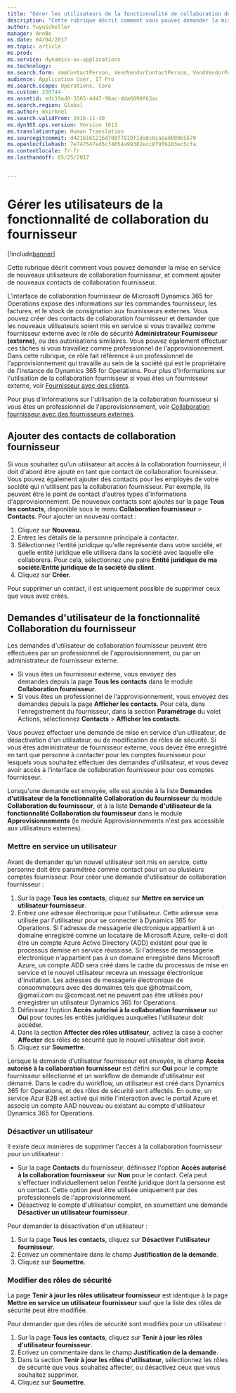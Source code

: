 ```yaml
---
title: "Gérer les utilisateurs de la fonctionnalité de collaboration du fournisseur"
description: "Cette rubrique décrit comment vous pouvez demander la mise en service de nouveaux utilisateurs de collaboration fournisseur, et comment ajouter de nouveaux contacts de collaboration fournisseur."
author: YuyuScheller
manager: AnnBe
ms.date: 04/04/2017
ms.topic: article
ms.prod: 
ms.service: dynamics-ax-applications
ms.technology: 
ms.search.form: smmContactPerson, VendVendorContactPerson, VendVendorPortalUser
audience: Application User, IT Pro
ms.search.scope: Operations, Core
ms.custom: 220744
ms.assetid: edc19ad0-3565-4d47-98ac-dda6098f63ac
ms.search.region: Global
ms.author: mkirknel
ms.search.validFrom: 2016-11-30
ms.dyn365.ops.version: Version 1611
ms.translationtype: Human Translation
ms.sourcegitcommit: d421b161216d700f7819f1da8c0ca8ad089b5670
ms.openlocfilehash: 7e747547ed5cf4654a99382ecc8f9f6103ec5cfa
ms.contentlocale: fr-fr
ms.lasthandoff: 05/25/2017


---
```


# <a name="manage-vendor-collaboration-users"></a>Gérer les utilisateurs de la fonctionnalité de collaboration du fournisseur

[!include[banner](../includes/banner.md)]


Cette rubrique décrit comment vous pouvez demander la mise en service de nouveaux utilisateurs de collaboration fournisseur, et comment ajouter de nouveaux contacts de collaboration fournisseur. 

L'interface de collaboration fournisseur de Microsoft Dynamics 365 for Operations expose des informations sur les commandes fournisseur, les factures, et le stock de consignation aux fournisseurs externes. Vous pouvez créer des contacts de collaboration fournisseur et demander que les nouveaux utilisateurs soient mis en service si vous travaillez comme fournisseur externe avec le rôle de sécurité **Administrateur Fournisseur (externe)**, ou des autorisations similaires. Vous pouvez également effectuer ces tâches si vous travaillez comme professionnel de l'approvisionnement. Dans cette rubrique, ce rôle fait référence à un professionnel de l'approvisionnement qui travaille au sein de la société qui est le propriétaire de l'instance de Dynamics 365 for Operations. Pour plus d'informations sur l'utilisation de la collaboration fournisseur si vous êtes un fournisseur externe, voir [Fournisseur avec des clients](vendor-collaboration-work-customers-dynamics-365-operations.md).  

Pour plus d'informations sur l'utilisation de la collaboration fournisseur si vous êtes un professionnel de l'approvisionnement, voir [Collaboration fournisseur avec des fournisseurs externes](vendor-collaboration-work-external-vendors.md).

## <a name="add-new-vendor-collaboration-contacts"></a>Ajouter des contacts de collaboration fournisseur
Si vous souhaitez qu'un utilisateur ait accès à la collaboration fournisseur, il doit d'abord être ajouté en tant que contact de collaboration fournisseur. Vous pouvez également ajouter des contacts pour les employés de votre société qui n'utilisent pas la collaboration fournisseur. Par exemple, ils peuvent être le point de contact d'autres types d'informations d'approvisionnement. De nouveaux contacts sont ajoutés sur la page **Tous les contacts**, disponible sous le menu **Collaboration fournisseur** &gt; **Contacts**. Pour ajouter un nouveau contact :

1.  Cliquez sur **Nouveau.**
2.  Entrez les détails de la personne principale à contacter.
3.  Sélectionnez l'entité juridique qu'elle représente dans votre société, et quelle entité juridique elle utilisera dans la société avec laquelle elle collaborera. Pour celà, sélectionnez une paire **Entité juridique de ma société**/**Entité juridique de la société du client**.
4.  Cliquez sur **Créer.**

Pour supprimer un contact, il est uniquement possible de supprimer ceux que vous avez créés.

## <a name="vendor-collaboration-user-requests"></a>Demandes d'utilisateur de la fonctionnalité Collaboration du fournisseur
Les demandes d'utilisateur de collaboration fournisseur peuvent être effectuées par un professionnel de l'approvisionnement, ou par un administrateur de fournisseur externe.

-   Si vous êtes un fournisseur externe, vous envoyez des demandes depuis la page **Tous les contacts** dans le module **Collaboration fournisseur**.
-   Si vous êtes un professionnel de l'approvisionnement, vous envoyez des demandes depuis la page **Afficher les contacts**. Pour cela, dans l'enregistrement du fournisseur, dans la section **Paramétrage** du volet Actions, sélectionnez **Contacts** &gt; **Afficher les contacts**.

Vous pouvez effectuer une demande de mise en service d'un utilisateur, de désactivation d'un utilisateur, ou de modification de rôles de sécurité. Si vous êtes administrateur de fournisseur externe, vous devez être enregistré en tant que personne à contacter pour les comptes fournisseur pour lesquels vous souhaitez effectuer des demandes d'utilisateur, et vous devez avoir accès à l'interface de collaboration fournisseur pour ces comptes fournisseur.  

Lorsqu'une demande est envoyée, elle est ajoutée à la liste **Demandes d'utilisateur de la fonctionnalité Collaboration du fournisseur** du module **Collaboration du fournisseur**, et à la liste **Demande d'utilisateur de la fonctionnalité Collaboration du fournisseur** dans le module **Approvisionnements** (le module Approvisionnements n'est pas accessible aux utilisateurs externes).

### <a name="provision-a-user"></a>Mettre en service un utilisateur

Avant de demander qu'un nouvel utilisateur soit mis en service, cette personne doit être paramétrée comme contact pour un ou plusieurs comptes fournisseur. Pour créer une demande d'utilisateur de collaboration fournisseur :

1.  Sur la page **Tous les contacts**, cliquez sur **Mettre en service un utilisateur fournisseur**.
2.  Entrez une adresse électronique pour l'utilisateur. Cette adresse sera utilisée par l'utilisateur pour se connecter à Dynamics 365 for Operations. Si l'adresse de messagerie électronique appartient à un domaine enregistré comme un locataire de Microsoft Azure, celle-ci doit être un compte Azure Active Directory (ADD) existant pour que le processus demise en service réussisse. Si l'adresse de messagerie électronique n'appartient pas à un domaine enregistré dans Microsoft Azure, un compte ADD sera créé dans le cadre du processus de mise en service et le nouvel utilisateur recevra un message électronique d'invitation. Les adresses de messagerie électronique de consommateurs avec des domaines tels que @hotmail.com, @gmail.com ou @comcast.net ne peuvent pas être utilisés pour enregistrer un utilisateur Dynamics 365 for Operations.
3.  Définissez l'option **Accès autorisé à la collaboration fournisseur** sur **Oui** pour toutes les entités juridiques auxquelles l'utilisateur doit accéder.
4.  Dans la section **Affecter des rôles utilisateur**, activez la case à cocher **Affecter** des rôles de sécurité que le nouvel utilisateur doit avoir.
5.  Cliquez sur **Soumettre**.

Lorsque la demande d'utilisateur fournisseur est envoyée, le champ **Accès autorisé à la collaboration fournisseur** est défini sur **Oui** pour le compte fournisseur sélectionné et un workflow de demande d'utilisateur est démarré. Dans le cadre du workflow, un utilisateur est créé dans Dynamics 365 for Operations, et des rôles de sécurité sont affectés. En outre, un service Azur B2B est activé qui initie l'interaction avec le portail Azure et associe un compte AAD nouveau ou existant au compte d'utilisateur Dynamics 365 for Operations.

### <a name="inactivate-a-user"></a>Désactiver un utilisateur

Il existe deux manières de supprimer l'accès à la collaboration fournisseur pour un utilisateur :

-   Sur la page **Contacts** du fournisseur, définissez l'option **Accès autorisé à la collaboration fournisseur** sur **Non** pour le contact. Cela peut s'effectuer individuellement selon l'entité juridique dont la personne est un contact. Cette option peut être utilisée uniquement par des professionnels de l'approvisionnement.
-   Désactivez le compte d'utilisateur complet, en soumettant une demande **Désactiver un utilisateur fournisseur**.

Pour demander la désactivation d'un utilisateur :

1.  Sur la page **Tous les contacts**, cliquez sur **Désactiver** **l'utilisateur fournisseur**.
2.  Écrivez un commentaire dans le champ **Justification de la demande**.
3.  Cliquez sur **Soumettre**.

### <a name="modify-security-roles"></a>Modifier des rôles de sécurité

La page **Tenir à jour les rôles utilisateur fournisseur** est identique à la page **Mettre en service un utilisateur fournisseur** sauf que la liste des rôles de sécurité peut être modifiée.  

Pour demander que des rôles de sécurité sont modifiés pour un utilisateur :

1.  Sur la page **Tous les contacts**, cliquez sur **Tenir à jour** **les rôles d'utilisateur fournisseur**.
2.  Écrivez un commentaire dans le champ **Justification de la demande**.
3.  Dans la section **Tenir à jour les rôles d'utilisateur**, sélectionnez les rôles de sécurité que vous souhaitez affecter, ou désactivez ceux que vous souhaitez supprimer.
4.  Cliquez sur **Soumettre**.





